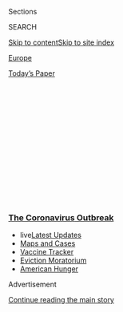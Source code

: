 <div id="app">

<div>

<div>

<div>

<div class="NYTAppHideMasthead css-1q2w90k e1suatyy0">

<div class="section css-ui9rw0 e1suatyy2">

<div class="css-eph4ug er09x8g0">

<div class="css-6n7j50">

</div>

<span class="css-1dv1kvn">Sections</span>

<div class="css-10488qs">

<span class="css-1dv1kvn">SEARCH</span>

</div>

[Skip to content](#site-content)[Skip to site
index](#site-index)

</div>

<div id="masthead-section-label" class="css-1wr3we4 eaxe0e00">

[Europe](https://www.nytimes3xbfgragh.onion/section/world/europe)

</div>

<div class="css-10698na e1huz5gh0">

</div>

</div>

<div id="masthead-bar-one" class="section hasLinks css-15hmgas e1csuq9d3">

<div class="css-uqyvli e1csuq9d0">

</div>

<div class="css-1uqjmks e1csuq9d1">

</div>

<div class="css-9e9ivx">

[](https://myaccount.nytimes3xbfgragh.onion/auth/login?response_type=cookie&client_id=vi)

</div>

<div class="css-1bvtpon e1csuq9d2">

[Today’s
Paper](https://www.nytimes3xbfgragh.onion/section/todayspaper)

</div>

</div>

</div>

</div>

<div data-aria-hidden="false">

<div id="site-content" data-role="main">

<div>

<div class="css-1aor85t" style="opacity:0.000000001;z-index:-1;visibility:hidden">

<div class="css-1hqnpie">

<div class="css-epjblv">

<span class="css-17xtcya">[Europe](/section/world/europe)</span><span class="css-x15j1o">|</span><span class="css-fwqvlz">In
Race for a Coronavirus Vaccine, an Oxford Group Leaps
Ahead</span>

</div>

<div class="css-k008qs">

<div class="css-1iwv8en">

<span class="css-18z7m18"></span>

<div>

</div>

</div>

<span class="css-1n6z4y">https://nyti.ms/3cWsEf9</span>

<div class="css-1705lsu">

<div class="css-4xjgmj">

<div class="css-4skfbu" data-role="toolbar" data-aria-label="Social Media Share buttons, Save button, and Comments Panel with current comment count" data-testid="share-tools">

  - 
  - 
  - 
  - 
    
    <div class="css-6n7j50">
    
    </div>

  - 
  - 

</div>

</div>

</div>

</div>

</div>

</div>

<div class="css-13pd83m">

<div class="css-l9svim">

### [<span class="css-pa1jbp"><span class="css-1rxm0ex">The Coronavirus</span><span class="css-1rxm0ex"> Outbreak</span></span>](https://www.nytimes3xbfgragh.onion/news-event/coronavirus?name=styln-coronavirus-national&region=TOP_BANNER&block=storyline_menu_recirc&action=click&pgtype=Article&impression_id=1010b1b0-efb5-11ea-8c1d-cb4966d29e98&variant=undefined)

  - <span class="css-ousu42"><span class="css-12clwdu">live</span>[Latest
    Updates](https://www.nytimes3xbfgragh.onion/2020/09/05/world/coronavirus-covid.html?name=styln-coronavirus-national&region=TOP_BANNER&block=storyline_menu_recirc&action=click&pgtype=Article&impression_id=1010d8c0-efb5-11ea-8c1d-cb4966d29e98&variant=undefined)</span>
  - <span class="css-ousu42">[Maps and
    Cases](https://www.nytimes3xbfgragh.onion/interactive/2020/us/coronavirus-us-cases.html?name=styln-coronavirus-national&region=TOP_BANNER&block=storyline_menu_recirc&action=click&pgtype=Article&impression_id=1010d8c1-efb5-11ea-8c1d-cb4966d29e98&variant=undefined)</span>
  - <span class="css-ousu42">[Vaccine
    Tracker](https://www.nytimes3xbfgragh.onion/interactive/2020/science/coronavirus-vaccine-tracker.html?name=styln-coronavirus-national&region=TOP_BANNER&block=storyline_menu_recirc&action=click&pgtype=Article&impression_id=1010d8c2-efb5-11ea-8c1d-cb4966d29e98&variant=undefined)</span>
  - <span class="css-ousu42">[Eviction
    Moratorium](https://www.nytimes3xbfgragh.onion/2020/09/02/your-money/eviction-moratorium-covid.html?name=styln-coronavirus-national&region=TOP_BANNER&block=storyline_menu_recirc&action=click&pgtype=Article&impression_id=1010d8c3-efb5-11ea-8c1d-cb4966d29e98&variant=undefined)</span>
  - <span class="css-ousu42">[American
    Hunger](https://www.nytimes3xbfgragh.onion/interactive/2020/09/02/magazine/food-insecurity-hunger-us.html?name=styln-coronavirus-national&region=TOP_BANNER&block=storyline_menu_recirc&action=click&pgtype=Article&impression_id=1010d8c4-efb5-11ea-8c1d-cb4966d29e98&variant=undefined)</span>

</div>

</div>

<div id="top-wrapper" class="css-1sy8kpn">

<div id="top-slug" class="css-l9onyx">

Advertisement

</div>

[Continue reading the main
story](#after-top)

<div class="ad top-wrapper" style="text-align:center;height:100%;display:block;min-height:250px">

<div id="top" class="place-ad" data-position="top" data-size-key="top">

</div>

</div>

<div id="after-top">

</div>

</div>

<div>

<div id="sponsor-wrapper" class="css-1hyfx7x">

<div id="sponsor-slug" class="css-19vbshk">

Supported by

</div>

[Continue reading the main
story](#after-sponsor)

<div id="sponsor" class="ad sponsor-wrapper" style="text-align:center;height:100%;display:block">

</div>

<div id="after-sponsor">

</div>

</div>

<div class="css-186x18t">

</div>

<div class="css-1vkm6nb ehdk2mb0">

# In Race for a Coronavirus Vaccine, an Oxford Group Leaps Ahead

</div>

As scientists at the Jenner Institute prepare for mass clinical trials,
new tests show their vaccine to be effective in monkeys.

<div class="css-79elbk" data-testid="photoviewer-wrapper">

<div class="css-z3e15g" data-testid="photoviewer-wrapper-hidden">

</div>

<div class="css-1a48zt4 ehw59r15" data-testid="photoviewer-children">

![<span class="css-16f3y1r e13ogyst0" data-aria-hidden="true">Prof.
Adrian Hill, the Jenner Institute’s director, in Oxford on Friday. His
team is working to produce a coronavirus
vaccine.</span><span class="css-cnj6d5 e1z0qqy90" itemprop="copyrightHolder"><span class="css-1ly73wi e1tej78p0">Credit...</span><span><span>Mary
Turner for The New York
Times</span></span></span>](https://static01.graylady3jvrrxbe.onion/images/2020/05/03/world/27virus-vaccine/merlin_171899610_d411bbb0-be14-4e31-89a9-28d47efd9cf6-articleLarge.jpg?quality=75&auto=webp&disable=upscale)

</div>

</div>

<div class="css-18e8msd">

<div class="css-vp77d3 epjyd6m0">

<div class="css-hus3qt ey68jwv0" data-aria-hidden="true">

[![David D.
Kirkpatrick](https://static01.graylady3jvrrxbe.onion/images/2018/10/15/multimedia/author-david-d-kirkpatrick/author-david-d-kirkpatrick-thumbLarge-v2.png
"David D. Kirkpatrick")](https://www.nytimes3xbfgragh.onion/by/david-d-kirkpatrick)

</div>

<div class="css-1baulvz">

By [<span class="css-1baulvz last-byline" itemprop="name">David D.
Kirkpatrick</span>](https://www.nytimes3xbfgragh.onion/by/david-d-kirkpatrick)

</div>

</div>

  - 
    
    <div class="css-ld3wwf e16638kd2">
    
    Published April 27, 2020Updated May 2,
    2020
    
    </div>

  - 
    
    <div class="css-4xjgmj">
    
    <div class="css-pvvomx" data-role="toolbar" data-aria-label="Social Media Share buttons, Save button, and Comments Panel with current comment count" data-testid="share-tools">
    
      - 
      - 
      - 
      - 
        
        <div class="css-6n7j50">
        
        </div>
    
      - 
      - 
    
    </div>
    
    </div>

</div>

</div>

<div class="section meteredContent css-1r7ky0e" name="articleBody" itemprop="articleBody">

<div class="css-1fanzo5 StoryBodyCompanionColumn">

<div class="css-53u6y8">

OXFORD, England — In the worldwide race for a [vaccine to stop the
coronavirus](https://www.nytimes3xbfgragh.onion/2020/04/08/health/coronavirus-vaccines.html),
the laboratory sprinting fastest is at Oxford University.

Most other teams have had to start with small clinical trials of a few
hundred participants to demonstrate safety. But scientists at the
university’s [Jenner Institute](https://www.jenner.ac.uk/) had a head
start on a vaccine, having proved in previous trials that similar
inoculations — including one last year against an earlier coronavirus —
were harmless to humans.

</div>

</div>

<div>

</div>

<div class="css-1fanzo5 StoryBodyCompanionColumn">

<div class="css-53u6y8">

That has enabled them to leap ahead and schedule tests of their new
coronavirus
[vaccine](https://www.nytimes3xbfgragh.onion/2020/05/15/us/politics/coronavirus-vaccine-timeline.html)
involving more than 6,000 people by the end of next month, hoping to
show not only that it is safe, but also that it works.

</div>

</div>

<div class="css-1fanzo5 StoryBodyCompanionColumn">

<div class="css-53u6y8">

The Oxford scientists now say that with an emergency approval from
regulators, the first few million doses of their vaccine could be
available by September — at least several months ahead of any of the
other announced efforts — if it proves to be effective.

Now, they have received promising news suggesting that it might.

Scientists at the National Institutes of Health’s [Rocky Mountain
Laboratory](https://www.niaid.nih.gov/about/rocky-mountain-overview) in
Montana last month inoculated six rhesus macaque monkeys with single
doses of the Oxford vaccine. The animals were then exposed to heavy
quantities of the virus that is causing the pandemic — exposure that had
consistently sickened other monkeys in the lab. But more than 28 days
later all six were healthy, said Vincent Munster, the researcher who
conducted the test.

“The rhesus macaque is pretty much the closest thing we have to humans,”
Dr. Munster said, noting that scientists were still analyzing the
result. He said he expected to [share it with other
scientists](https://www.nytimes3xbfgragh.onion/2020/04/01/world/europe/coronavirus-science-research-cooperation.html)
next week and then submit it to a peer-reviewed journal.

*\[*[*Follow our Live Coronavirus Vaccine
Tracker*](https://www.nytimes3xbfgragh.onion/interactive/2020/science/coronavirus-vaccine-tracker.html)*.\]*

Immunity in monkeys is no guarantee that a vaccine will provide the same
degree of protection for humans. A Chinese company that recently started
a clinical trial with 144 participants,
[SinoVac](https://www.sciencemag.org/news/2020/04/covid-19-vaccine-protects-monkeys-new-coronavirus-chinese-biotech-reports),
has also said that its vaccine was effective in rhesus macaques. But
with dozens of efforts now underway to find a vaccine, the monkey
results are the latest indication that Oxford’s accelerated venture is
emerging as a bellwether.

</div>

</div>

<div class="css-1fanzo5 StoryBodyCompanionColumn">

<div class="css-53u6y8">

“It is a very, very fast clinical program,” said Emilio Emini, a
director of the vaccine program at the Bill and Melinda Gates
Foundation, which is providing financial support to many competing
efforts.

</div>

</div>

<div class="css-79elbk" data-testid="photoviewer-wrapper">

<div class="css-z3e15g" data-testid="photoviewer-wrapper-hidden">

</div>

<div class="css-1a48zt4 ehw59r15" data-testid="photoviewer-children">

![<span class="css-16f3y1r e13ogyst0" data-aria-hidden="true">The Jenner
Institute is one of the largest academic centers dedicated to nonprofit
vaccine
research.</span><span class="css-cnj6d5 e1z0qqy90" itemprop="copyrightHolder"><span class="css-1ly73wi e1tej78p0">Credit...</span><span>Mary
Turner for The New York
Times</span></span>](https://static01.graylady3jvrrxbe.onion/images/2020/04/27/world/27vaccine2/merlin_171900807_ab1a20ca-e3d4-40f9-8b35-6dd047d03650-articleLarge.jpg?quality=75&auto=webp&disable=upscale)

</div>

</div>

<div class="css-1fanzo5 StoryBodyCompanionColumn">

<div class="css-53u6y8">

Which potential vaccine will emerge from the scramble as the most
successful is impossible to know until clinical trial data becomes
available.

<div id="NYT_MAIN_CONTENT_1_REGION" class="css-9tf9ac">

<div>

<div id="styln-covid-updates-world" class="section interactive-content interactive-size-medium css-1ftcdic">

<div class="css-17ih8de interactive-body">

<div id="styln-briefing-block" data-asset-id="QXJ0aWNsZTpueXQ6Ly9hcnRpY2xlLzI5YzI0NTk0LWYzYTUtNTQ2ZS1hMWNmLWFkZWYxODdiZTJiOQ==">

<div class="briefing-block-header-section">

# [Latest Updates: The Coronavirus Outbreak](https://www.nytimes3xbfgragh.onion/2020/09/04/world/covid-19-coronavirus.html?action=click&pgtype=Article&state=default&region=MAIN_CONTENT_1&context=storylines_live_updates)

<div class="briefing-block-ts">

Updated 2020-09-05T12:05:40.998Z

</div>

</div>

  - [Research connects vaping to a higher chance of catching the virus —
    and suffering its worst
    effects.](https://www.nytimes3xbfgragh.onion/2020/09/04/world/covid-19-coronavirus.html?action=click&pgtype=Article&state=default&region=MAIN_CONTENT_1&context=storylines_live_updates#link-1654f6ad)
  - [Another college football game won’t be played as
    planned.](https://www.nytimes3xbfgragh.onion/2020/09/04/world/covid-19-coronavirus.html?action=click&pgtype=Article&state=default&region=MAIN_CONTENT_1&context=storylines_live_updates#link-52e4198a)
  - [Pharmaceutical companies plan a joint pledge on safety standards as
    they move vaccines to the
    marketplace.](https://www.nytimes3xbfgragh.onion/2020/09/04/world/covid-19-coronavirus.html?action=click&pgtype=Article&state=default&region=MAIN_CONTENT_1&context=storylines_live_updates#link-181cef0)

<div class="briefing-block-footer">

<div class="briefing-block-footer-meta">

[See more
updates](https://www.nytimes3xbfgragh.onion/2020/09/04/world/covid-19-coronavirus.html?action=click&pgtype=Article&state=default&region=MAIN_CONTENT_1&context=storylines_live_updates)

</div>

<div class="briefing-block-briefinglinks">

<span>More live coverage:</span>
[Markets](https://www.nytimes3xbfgragh.onion/live/2020/09/04/business/stock-market-today-coronavirus?action=click&pgtype=Article&state=default&region=MAIN_CONTENT_1&context=storylines_live_updates)

</div>

</div>

</div>

</div>

</div>

</div>

</div>

More than one vaccine would be needed in any case, Dr. Emini argued.
Some may work more effectively than others in groups like children or
older people, or at different costs and dosages. Having more than one
variety of vaccine in production will also help avoid bottlenecks in
manufacturing, he said.

But as the first to reach such a relatively large scale, the Oxford
trial, even if it fails, will provide lessons about the nature of the
coronavirus and about the immune system’s responses that can inform
governments, donors, drug companies and other scientists hunting for a
vaccine.

“This big U.K. study,” Dr. Emini said, “is actually going to translate
to learning a lot about some of the others as well.”

All of the others will face the same challenges, including obtaining
millions of dollars in funding, persuading regulators to approve human
tests, demonstrating a vaccine’s safety and — after all of that —
proving its effectiveness in protecting people from the coronavirus.

Paradoxically, the growing success of efforts to contain the spread of
Covid-19, the disease caused by the virus, may present yet another
hurdle.

</div>

</div>

<div class="css-1fanzo5 StoryBodyCompanionColumn">

<div class="css-53u6y8">

“We’re the only people in the country who want the number of new
infections to stay up for another few weeks, so we can test our
vaccine,” Prof. Adrian Hill, the Jenner Institute’s director and one
of five researchers involved in the effort, said in an interview in a
laboratory building emptied by Britain’s monthlong lockdown.

Ethics rules, as a general principle, forbid seeking to infect human
test participants with a serious disease. That means the only way to
prove that a vaccine works is to inoculate people in a place where the
virus is spreading naturally around them.

If social distancing measures or other factors continue to slow the rate
of new infections in Britain, he said, the trial might not be able to
show that the vaccine makes a difference: Participants who received a
placebo might not be infected any more frequently than those who have
been given the vaccine. The scientists would have to try again
elsewhere, a dilemma that every other vaccine effort will face as
well.

</div>

</div>

<div class="css-79elbk" data-testid="photoviewer-wrapper">

<div class="css-z3e15g" data-testid="photoviewer-wrapper-hidden">

</div>

<div class="css-1a48zt4 ehw59r15" data-testid="photoviewer-children">

<div class="css-1xdhyk6 erfvjey0">

<span class="css-1ly73wi e1tej78p0">Image</span>

<div class="css-zjzyr8">

<div data-testid="lazyimage-container" style="height:258.4222222222222px">

</div>

</div>

</div>

<span class="css-16f3y1r e13ogyst0" data-aria-hidden="true">Social
distancing at Oxford last
week.</span><span class="css-cnj6d5 e1z0qqy90" itemprop="copyrightHolder"><span class="css-1ly73wi e1tej78p0">Credit...</span><span>Mary
Turner for The New York Times</span></span>

</div>

</div>

<div class="css-1fanzo5 StoryBodyCompanionColumn">

<div class="css-53u6y8">

The Jenner Institute’s coronavirus efforts grew out of Professor Hill’s
so-far unsuccessful pursuit of a vaccine against a different scourge,
malaria.

He developed a fascination with malaria and other tropical diseases as a
medical student in Dublin in the early 1980s, when he visited an uncle
who was a priest working in a hospital during the civil war in what is
now Zimbabwe.

<div id="NYT_MAIN_CONTENT_2_REGION" class="css-9tf9ac">

<div>

</div>

</div>

“I came back wondering, ‘What do you see in these hospitals in England
and Ireland?’” Professor Hill said. “They don’t have any of these
diseases.”

</div>

</div>

<div class="css-1fanzo5 StoryBodyCompanionColumn">

<div class="css-53u6y8">

The major drug companies typically see little profit in epidemics that
afflict mainly developing countries or run their course before a vaccine
can hit the market. So after training in tropical medicine and a
doctorate in molecular genetics, Professor Hill, 61, helped build
Oxford’s institute into one of the largest academic centers dedicated
to nonprofit vaccine research, with its own pilot manufacturing facility
capable of producing a batch of up to 1,000 doses.

The institute’s effort against the coronavirus uses a technology that
centers on altering the genetic code of a familiar virus. A classic
vaccine uses a weakened version of a virus to trigger an immune
response. But in the technology that the institute is using, a different
virus is modified first to neutralize its effects and then to make it
mimic the one scientists seek to stop — in this case, the virus that
causes Covid-19. Injected into the body, the harmless impostor can
induce the immune system to fight and kill the targeted virus, providing
protection.

Professor Hill has worked with that technology for decades to try to
tweak a respiratory virus found in chimpanzees in order to elicit a
human immune response against malaria and other diseases. Over the last
20 years, the institute has conducted more than 70 clinical trials of
potential vaccines against the parasite that causes malaria. None have
yet yielded a successful inoculation.

In 2014, however, a vaccine based on the chimp virus that Professor Hill
had tested was manufactured in a large enough scale to provide a million
doses. That created a template for mass production of the coronavirus
vaccine, should it prove effective.

A longtime colleague, Prof. Sarah Gilbert, 58, modified the same
chimpanzee virus to make a vaccine against an earlier coronavirus, MERS.
After a clinical trial in Britain demonstrated its safety, another test
began in December in Saudi Arabia, where outbreaks of the deadly disease
are still common.

When she heard in January that Chinese scientists had identified the
genetic code of a mysterious virus in Wuhan, she thought she might have
a chance to prove the speed and versatility of their
approach.

<div id="NYT_MAIN_CONTENT_3_REGION" class="css-9tf9ac">

<div>

<div id="styln-prism-freeform-1594220623585" class="section interactive-content interactive-size-medium css-1ftcdic">

<div class="css-17ih8de interactive-body">

<div id="prism-freeform-block-62914" class="css-19mumt8" data-role="complementary" data-storyline="The Coronavirus Outbreak" data-truncated="true" tabindex="0">

<div class="css-a8d9oz">

<div class="css-eb027h">

[](https://www.nytimes3xbfgragh.onion/news-event/coronavirus?action=click&pgtype=Article&state=default&region=MAIN_CONTENT_3&context=storylines_faq)

### The Coronavirus Outbreak ›

#### Frequently Asked Questions

Updated September 4, 2020

  - #### What are the symptoms of coronavirus?
    
      - In the beginning, the coronavirus [seemed like it was primarily
        a respiratory
        illness](https://www.nytimes3xbfgragh.onion/article/coronavirus-facts-history.html?action=click&pgtype=Article&state=default&region=MAIN_CONTENT_3&context=storylines_faq#link-6817bab5) —
        many patients had fever and chills, were weak and tired, and
        coughed a lot, though some people don’t show many symptoms at
        all. Those who seemed sickest had pneumonia or acute respiratory
        distress syndrome and received supplemental oxygen. By now,
        doctors have identified many more symptoms and syndromes. In
        April, [the C.D.C. added to the list of early
        signs](https://www.nytimes3xbfgragh.onion/2020/04/27/health/coronavirus-symptoms-cdc.html?action=click&pgtype=Article&state=default&region=MAIN_CONTENT_3&context=storylines_faq) sore
        throat, fever, chills and muscle aches. Gastrointestinal upset,
        such as diarrhea and nausea, has also been observed. Another
        telltale sign of infection may be a sudden, profound diminution
        of one’s [sense of smell and
        taste.](https://www.nytimes3xbfgragh.onion/2020/03/22/health/coronavirus-symptoms-smell-taste.html?action=click&pgtype=Article&state=default&region=MAIN_CONTENT_3&context=storylines_faq) Teenagers
        and young adults in some cases have developed painful red and
        purple lesions on their fingers and toes — nicknamed “Covid toe”
        — but few other serious symptoms.

  - #### Why is it safer to spend time together outside?
    
      - [Outdoor
        gatherings](https://www.nytimes3xbfgragh.onion/2020/05/15/us/coronavirus-what-to-do-outside.html?action=click&pgtype=Article&state=default&region=MAIN_CONTENT_3&context=storylines_faq) lower
        risk because wind disperses viral droplets, and sunlight can
        kill some of the virus. Open spaces prevent the virus from
        building up in concentrated amounts and being inhaled, which can
        happen when infected people exhale in a confined space for long
        stretches of time, said Dr. Julian W. Tang, a virologist at the
        University of Leicester.

  - #### Why does standing six feet away from others help?
    
      - The coronavirus spreads primarily through droplets from your
        mouth and nose, especially when you cough or sneeze. The C.D.C.,
        one of the organizations using that measure, [bases its
        recommendation of six
        feet](https://www.nytimes3xbfgragh.onion/2020/04/14/health/coronavirus-six-feet.html?action=click&pgtype=Article&state=default&region=MAIN_CONTENT_3&context=storylines_faq) on
        the idea that most large droplets that people expel when they
        cough or sneeze will fall to the ground within six feet. But six
        feet has never been a magic number that guarantees complete
        protection. Sneezes, for instance, can launch droplets a lot
        farther than six feet, [according to a recent
        study](https://jamanetwork.com/journals/jama/fullarticle/2763852).
        It's a rule of thumb: You should be safest standing six feet
        apart outside, especially when it's windy. But keep a mask on at
        all times, even when you think you’re far enough apart.

  - #### I have antibodies. Am I now immune?
    
      - As of right now,[ that seems likely, for at least several
        months.](https://www.nytimes3xbfgragh.onion/2020/07/22/health/covid-antibodies-herd-immunity.html?action=click&pgtype=Article&state=default&region=MAIN_CONTENT_3&context=storylines_faq) There
        have been frightening accounts of people suffering what seems to
        be a second bout of Covid-19. But experts say these patients may
        have a drawn-out course of infection, with the virus taking a
        slow toll weeks to months after initial exposure. People
        infected with the coronavirus typically
        [produce](https://www.nature.com/articles/s41586-020-2456-9) immune
        molecules called antibodies, which are [protective proteins made
        in response to an
        infection](https://www.nytimes3xbfgragh.onion/2020/05/07/health/coronavirus-antibody-prevalence.html?action=click&pgtype=Article&state=default&region=MAIN_CONTENT_3&context=storylines_faq)[.
        These antibodies
        may](https://www.nytimes3xbfgragh.onion/2020/05/07/health/coronavirus-antibody-prevalence.html?action=click&pgtype=Article&state=default&region=MAIN_CONTENT_3&context=storylines_faq) last
        in the body [only two to three
        months](https://www.nature.com/articles/s41591-020-0965-6),
        which may seem worrisome, but that’s perfectly normal after an
        acute infection subsides, said Dr. Michael Mina, an immunologist
        at Harvard University. It may be possible to get the coronavirus
        again, but it’s highly unlikely that it would be possible in a
        short window of time from initial infection or make people
        sicker the second time.

  - #### What are my rights if I am worried about going back to work?
    
      - Employers have to provide [a safe
        workplace](https://www.osha.gov/SLTC/covid-19/standards.html) with
        policies that protect everyone equally. [And if one of your
        co-workers tests positive for the coronavirus, the
        C.D.C.](https://www.nytimes3xbfgragh.onion/article/coronavirus-money-unemployment.html?action=click&pgtype=Article&state=default&region=MAIN_CONTENT_3&context=storylines_faq) has
        said that [employers should tell their
        employees](https://www.cdc.gov/coronavirus/2019-ncov/community/guidance-business-response.html) --
        without giving you the sick employee’s name -- that they may
        have been exposed to the
virus.

<div id="styln-survey-component-62914" class="styln-survey-component" data-surveyname="faq" data-surveystoryline="coronavirus">

</div>

</div>

<div class="css-6mllg9">

</div>

<div class="css-pmm6ed">

<span class="css-5gimkt"></span>

</div>

</div>

</div>

</div>

</div>

</div>

</div>

“We thought, ‘Well, should we have a go?’” she recalled. “‘It’ll be a
little lab project and we’ll publish a paper.’”

</div>

</div>

<div class="css-1fanzo5 StoryBodyCompanionColumn">

<div class="css-53u6y8">

It did not stay a “little lab project” for
long.

</div>

</div>

<div class="css-79elbk" data-testid="photoviewer-wrapper">

<div class="css-z3e15g" data-testid="photoviewer-wrapper-hidden">

</div>

<div class="css-1a48zt4 ehw59r15" data-testid="photoviewer-children">

<div class="css-1xdhyk6 erfvjey0">

<span class="css-1ly73wi e1tej78p0">Image</span>

<div class="css-zjzyr8">

<div data-testid="lazyimage-container" style="height:258.4222222222222px">

</div>

</div>

</div>

<span class="css-16f3y1r e13ogyst0" data-aria-hidden="true">Professor
Sarah Gilbert, a vaccinologist at the institute, has also worked on
developing a vaccine for MERS, an earlier
coronavirus.</span><span class="css-cnj6d5 e1z0qqy90" itemprop="copyrightHolder"><span class="css-1ly73wi e1tej78p0">Credit...</span><span>Mary
Turner for The New York Times</span></span>

</div>

</div>

<div class="css-1fanzo5 StoryBodyCompanionColumn">

<div class="css-53u6y8">

As the pandemic exploded, grant money poured in. All other vaccines were
soon put into the freezer so that the institute’s laboratory could focus
full-time on Covid-19. Then the lockdown forced everyone not working on
Covid-19 to stay home altogether.

“The whole world doesn’t usually stand up and say, ‘How can we help? Do
you want some money?’” Professor Hill said.

“Vaccines are good for pandemics,” he added, “and pandemics are good for
vaccines.”

Other scientists involved in the project are working with a half dozen
drug manufacturing companies across Europe and Asia to prepare to churn
out billions of doses as quickly as possible if the vaccine is approved.
None have been granted exclusive marketing rights, and one is the giant
Serum Institute of India, the world’s largest supplier of vaccines.

Donors are currently spending tens of millions of dollars to start the
manufacturing process at facilities in Britain and the Netherlands even
before the vaccine is proven to work, said Sandy Douglas, 37, a doctor
at Oxford overseeing vaccine production.

“There is no alternative,” he said.

But the team has not yet reached an agreement with a North American
manufacturer, in part because the major pharmaceutical companies there
typically demand exclusive worldwide rights before investing in a
potential medicine.

“I personally don’t believe that in a time of pandemic there should be
exclusive licenses,” Professor Hill said. “So we are asking a lot of
them. Nobody is going to make a lot of money off this.”

</div>

</div>

<div class="css-1fanzo5 StoryBodyCompanionColumn">

<div class="css-53u6y8">

The Jenner Institute’s vaccine effort is not the only one showing
promise. Two American companies,
[Moderna](https://www.nytimes3xbfgragh.onion/2020/03/16/health/coronavirus-vaccine.html)
and
[Inovio](https://www.nytimes3xbfgragh.onion/2020/01/28/health/coronavirus-vaccine.html),
have started small clinical trials with **** technologies involving
modified or otherwise manipulated genetic material. They are seeking
both to demonstrate their safety and to learn more about dosing and
other variables. Neither technology has ever produced a licensed drug or
been manufactured at scale.

A Chinese company, CanSino, has also started clinical trials in China
using a technology similar to the Oxford institute’s, using a strain of
the same respiratory virus that is found in humans, not chimps. But
demonstrating the effectiveness of a vaccine in China may be difficult
because Covid-19 infections there have plummeted.

Armed with safety data from their human trials of similar vaccines for
Ebola, MERS and malaria, though, the scientists at Oxford’s institute
persuaded British regulators to allow unusually accelerated trials while
the epidemic is still hot around them.

The institute last week began a Phase I clinical trial involving 1,100
people. Crucially, next month it will begin a combined Phase II and
Phase III trial involving another 5,000. Unlike any other vaccine
project now underway, that trial is designed to prove effectiveness as
well as safety.

The scientists would declare victory if as many as a dozen participants
who are given a placebo become sick with Covid-19 compared with only one
or two who receive the inoculation. “Then we have a party and tell the
world,” Professor Hill said. Everyone who had received only the placebo
would also be vaccinated immediately.

If too few participants are infected in Britain, the institute is
planning other trials where the coronavirus may still be spreading,
possibly in Africa or India.

“We’ll have to chase the epidemic,” Professor Hill said. “If it is still
raging in certain states, it is not inconceivable we end up testing in
the United States in November.”

Carl Zimmer contributed reporting.

</div>

</div>

<div>

</div>

</div>

<div>

</div>

<div>

</div>

<div>

</div>

<div>

<div id="bottom-wrapper" class="css-1ede5it">

<div id="bottom-slug" class="css-l9onyx">

Advertisement

</div>

[Continue reading the main
story](#after-bottom)

<div id="bottom" class="ad bottom-wrapper" style="text-align:center;height:100%;display:block;min-height:90px">

</div>

<div id="after-bottom">

</div>

</div>

</div>

</div>

</div>

## Site Index

<div>

</div>

## Site Information Navigation

  - [© <span>2020</span> <span>The New York Times
    Company</span>](https://help.nytimes3xbfgragh.onion/hc/en-us/articles/115014792127-Copyright-notice)

<!-- end list -->

  - [NYTCo](https://www.nytco.com/)
  - [Contact
    Us](https://help.nytimes3xbfgragh.onion/hc/en-us/articles/115015385887-Contact-Us)
  - [Work with us](https://www.nytco.com/careers/)
  - [Advertise](https://nytmediakit.com/)
  - [T Brand Studio](http://www.tbrandstudio.com/)
  - [Your Ad
    Choices](https://www.nytimes3xbfgragh.onion/privacy/cookie-policy#how-do-i-manage-trackers)
  - [Privacy](https://www.nytimes3xbfgragh.onion/privacy)
  - [Terms of
    Service](https://help.nytimes3xbfgragh.onion/hc/en-us/articles/115014893428-Terms-of-service)
  - [Terms of
    Sale](https://help.nytimes3xbfgragh.onion/hc/en-us/articles/115014893968-Terms-of-sale)
  - [Site
    Map](https://spiderbites.nytimes3xbfgragh.onion)
  - [Help](https://help.nytimes3xbfgragh.onion/hc/en-us)
  - [Subscriptions](https://www.nytimes3xbfgragh.onion/subscription?campaignId=37WXW)

</div>

</div>

</div>

</div>
